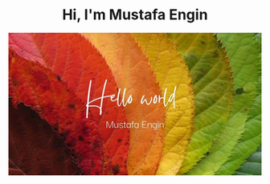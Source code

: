 <h1 align="center">Hi, I'm Mustafa Engin</h1>

<img src="https://github.com/MEngin312/Mengin312/blob/main/GitFirstDesign.jpg"> 
